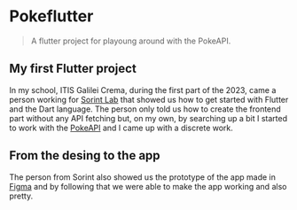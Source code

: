 # Pokeflutter

> A flutter project for playoung around with the PokeAPI.

## My first Flutter project

In my school, ITIS Galilei Crema, during the first part of the 2023, came a person working for [Sorint Lab](https://www.sorint.com/en/) that showed us how to get started with Flutter and the Dart language. The person only told us how to create the frontend part without any API fetching but, on my own, by searching up a bit I started to work with the [PokeAPI](https://pokeapi.co/) and I came up with a discrete work. 

## From the desing to the app

The person from Sorint also showed us the prototype of the app made in [Figma](https://www.figma.com/file/9Gm6Q8GPKa4LPAnFBfKueq/HackersGen-'22---Pokedex-App-Course---UI?node-id=28%3A1633&t=gh80Q2eocUIA3DBo-1) and by following that we were able to make the app working and also pretty.
